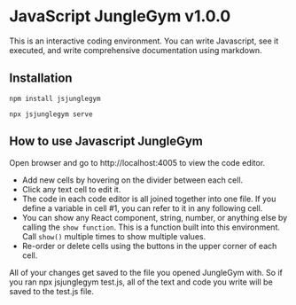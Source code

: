 # JavaScript JungleGym v1.0.0


This is an interactive coding environment.  You can write Javascript, see it executed, and write comprehensive documentation using markdown.


## Installation


```
npm install jsjunglegym
```
```
npx jsjunglegym serve
```

## How to use Javascript JungleGym

 Open browser and go to http://localhost:4005 to view the code editor.
 * Add new cells by hovering on the divider between each cell.
 * Click any text cell to edit it.
 * The code in each code editor is all joined together into one file.  If you define a variable in cell #1, you can refer to it in any following cell.
 * You can show any React component, string, number, or anything else by calling the `show function`.   This is a function built into this environment.  Call `show()` multiple times to show multiple values.
 * Re-order or delete cells using the buttons in the upper corner of each cell.


 All of your changes get saved to the file you opened JungleGym with.  So if you ran npx jsjunglegym test.js, all of the text and code you write will be saved to the test.js file.